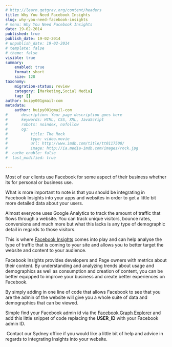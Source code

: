 ```yaml
---
# http://learn.getgrav.org/content/headers
title: Why You Need Facebook Insights
slug: why-you-need-facebook-insights
# menu: Why You Need Facebook Insights
date: 19-02-2014
published: true
publish_date: 19-02-2014
# unpublish_date: 19-02-2014
# template: false
# theme: false
visible: true
summary:
    enabled: true
    format: short
    size: 128
taxonomy:
    migration-status: review
    category: [Marketing,Social Media]
    tag: []
author: buipy001gmail-com
metadata:
    author: buipy001gmail-com
#      description: Your page description goes here
#      keywords: HTML, CSS, XML, JavaScript
#      robots: noindex, nofollow
#      og:
#          title: The Rock
#          type: video.movie
#          url: http://www.imdb.com/title/tt0117500/
#          image: http://ia.media-imdb.com/images/rock.jpg
#  cache_enable: false
#  last_modified: true

---
```


Most of our clients use Facebook for some aspect of their business whether its for personal or business use.

What is more important to note is that you should be integrating in Facebook Insights into your apps and websites in order to get a little bit more detailed data about your users.

Almost everyone uses Google Analytics to track the amount of traffic that flows through a website. You can track unique visitors, bounce rates, conversions and much more but what this lacks is any type of demographic detail in regards to those visitors.

This is where [Facebook Insights](https://developers.facebook.com/docs/insights/ "Facebook Insights") comes into play and can help analyse the type of traffic that is coming to your site and allows you to better target the website and content to your audience.

Facebook Insights provides developers and Page owners with metrics about their content. By understanding and analyzing trends about usage and demographics as well as consumption and creation of content, you can be better equipped to improve your business and create better experiences on Facebook.

By simply adding in one line of code that allows Facebook to see that you are the admin of the website will give you a whole suite of data and demographics that can be viewed.

Simple find your Facebook admin id via the [Facebook Graph Explorer](http://developers.facebook.com/tools/explorer/) and add this little snippet of code replacing the **USER\_ID** with your Facebook admin ID.

**<meta property=”fb:admins” content=”USER\_ID”>**

 Contact our Sydney office if you would like a little bit of help and advice in regards to integrating Insights into your website.

 

 